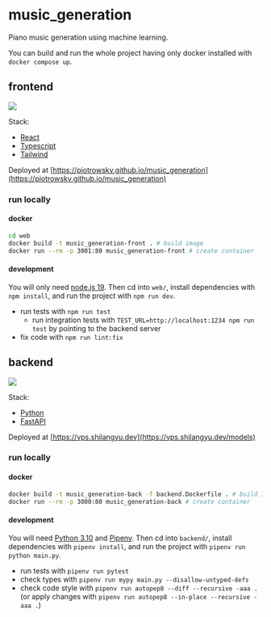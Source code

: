 # music_generation

Piano music generation using machine learning.

You can build and run the whole project having only docker installed with `docker compose up`.

## frontend

[![](https://github.com/piotrowskv/music_generation/workflows/web-ci/badge.svg)](https://github.com/piotrowskv/music_generation/actions)

Stack:

- [React](https://reactjs.org)
- [Typescript](https://www.typescriptlang.org)
- [Tailwind](https://tailwindcss.com)

Deployed at [https://piotrowskv.github.io/music_generation](https://piotrowskv.github.io/music_generation)

### run locally

#### docker

```sh
cd web
docker build -t music_generation-front . # build image
docker run --rm -p 3001:80 music_generation-front # create container
```

#### development

You will only need [node.js 19](https://nodejs.org/en/download/current/). Then cd into `web/`, install dependencies with `npm install`, and run the project with `npm run dev`.

- run tests with `npm run test`
  - run integration tests with `TEST_URL=http://localhost:1234 npm run test` by pointing to the backend server
- fix code with `npm run lint:fix`

## backend

[![](https://github.com/piotrowskv/music_generation/workflows/backend-ci/badge.svg)](https://github.com/piotrowskv/music_generation/actions)

Stack:

- [Python](https://www.python.org/)
- [FastAPI](https://fastapi.tiangolo.com/)

Deployed at [https://vps.shilangyu.dev](https://vps.shilangyu.dev/models)

### run locally

#### docker

```sh
docker build -t music_generation-back -f backend.Dockerfile . # build image
docker run --rm -p 3000:80 music_generation-back # create container
```

#### development

You will need [Python 3.10](https://nodejs.org/en/download/current/) and [Pipenv](https://pipenv.pypa.io). Then cd into `backend/`, install dependencies with `pipenv install`, and run the project with `pipenv run python main.py`.

- run tests with `pipenv run pytest`
- check types with `pipenv run mypy main.py --disallow-untyped-defs`
- check code style with `pipenv run autopep8 --diff --recursive -aaa .` (or apply changes with `pipenv run autopep8 --in-place --recursive -aaa .`)
